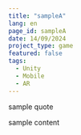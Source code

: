 ```yaml
---
title: "sampleA"
lang: en
page_id: sampleA
date: 14/09/2024
project_type: game
featured: false
tags:
  - Unity
  - Mobile
  - AR
---
```


<div class="quote-shadowbox">
  sample quote
</div>
<!--content-->

sample content